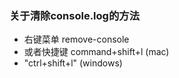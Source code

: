 ### 关于清除console.log的方法

- 右键菜单 remove-console
- 或者快捷键 command+shift+l (mac)
-  "ctrl+shift+l" (windows)
